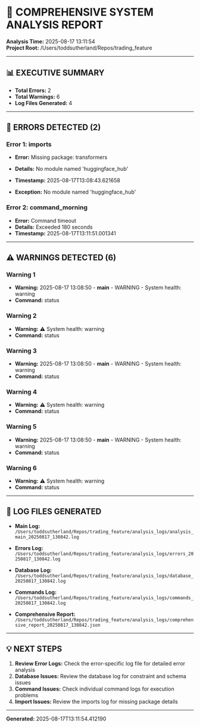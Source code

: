 # 🎯 COMPREHENSIVE SYSTEM ANALYSIS REPORT

**Analysis Time:** 2025-08-17 13:11:54  
**Project Root:** /Users/toddsutherland/Repos/trading_feature

---

## 📊 EXECUTIVE SUMMARY

- **Total Errors:** 2
- **Total Warnings:** 6
- **Log Files Generated:** 4

---

## 🚨 ERRORS DETECTED (2)

### Error 1: imports
- **Error:** Missing package: transformers
- **Details:** No module named 'huggingface_hub'
- **Timestamp:** 2025-08-17T13:08:43.621658

- **Exception:** No module named 'huggingface_hub'

### Error 2: command_morning
- **Error:** Command timeout
- **Details:** Exceeded 180 seconds
- **Timestamp:** 2025-08-17T13:11:51.001341

---

## ⚠️ WARNINGS DETECTED (6)

### Warning 1
- **Warning:** 2025-08-17 13:08:50 - __main__ - WARNING - System health: warning
- **Command:** status

### Warning 2
- **Warning:** ⚠️ System health: warning
- **Command:** status

### Warning 3
- **Warning:** 2025-08-17 13:08:50 - __main__ - WARNING - System health: warning
- **Command:** status

### Warning 4
- **Warning:** ⚠️ System health: warning
- **Command:** status

### Warning 5
- **Warning:** 2025-08-17 13:08:50 - __main__ - WARNING - System health: warning
- **Command:** status

### Warning 6
- **Warning:** ⚠️ System health: warning
- **Command:** status

---

## 📁 LOG FILES GENERATED

- **Main Log:** `/Users/toddsutherland/Repos/trading_feature/analysis_logs/analysis_main_20250817_130842.log`
- **Errors Log:** `/Users/toddsutherland/Repos/trading_feature/analysis_logs/errors_20250817_130842.log`
- **Database Log:** `/Users/toddsutherland/Repos/trading_feature/analysis_logs/database_20250817_130842.log`
- **Commands Log:** `/Users/toddsutherland/Repos/trading_feature/analysis_logs/commands_20250817_130842.log`

- **Comprehensive Report:** `/Users/toddsutherland/Repos/trading_feature/analysis_logs/comprehensive_report_20250817_130842.json`

---

## 💡 NEXT STEPS

1. **Review Error Logs:** Check the error-specific log file for detailed error analysis
2. **Database Issues:** Review the database log for constraint and schema issues
3. **Command Issues:** Check individual command logs for execution problems
4. **Import Issues:** Review the imports log for missing package details

---

**Generated:** 2025-08-17T13:11:54.412190
